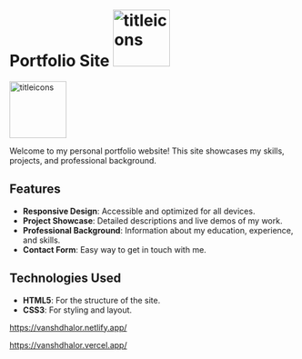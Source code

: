  # Portfolio Site <img src="https://github.com/vansh-frontend/vansh-dhalor/assets/129588751/a7f0f58d-bd63-4c56-8631-9a7c2f004629" alt="titleicons" width="100">

 <img src="https://github.com/vansh-frontend/vansh-dhalor/assets/129588751/d26a486b-4281-4812-a0ac-5dc2fc7e98f7" alt="titleicons" width="100">


 

 
Welcome to my personal portfolio website! This site showcases my skills, projects, and professional background.

## Features

- **Responsive Design**: Accessible and optimized for all devices.
- **Project Showcase**: Detailed descriptions and live demos of my work.
- **Professional Background**: Information about my education, experience, and skills.
- **Contact Form**: Easy way to get in touch with me.

## Technologies Used

- **HTML5**: For the structure of the site.
- **CSS3**: For styling and layout.

https://vanshdhalor.netlify.app/

https://vanshdhalor.vercel.app/
